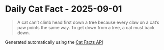 # Daily Cat Fact - 2025-09-01

> A cat can’t climb head first down a tree because every claw on a cat’s paw points the same way. To get down from a tree, a cat must back down.

Generated automatically using the [Cat Facts API](https://catfact.ninja)
